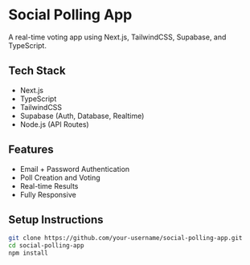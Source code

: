  
# Social Polling App

A real-time voting app using Next.js, TailwindCSS, Supabase, and TypeScript.

## Tech Stack
- Next.js
- TypeScript
- TailwindCSS
- Supabase (Auth, Database, Realtime)
- Node.js (API Routes)

## Features
- Email + Password Authentication
- Poll Creation and Voting
- Real-time Results
- Fully Responsive

## Setup Instructions

```bash
git clone https://github.com/your-username/social-polling-app.git
cd social-polling-app
npm install
